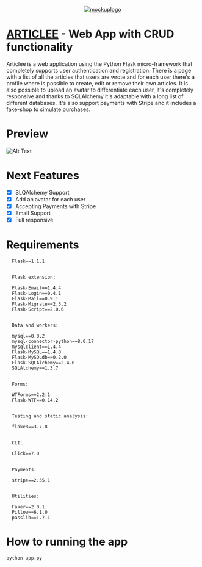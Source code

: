 <p align="center">
  <a href="https://www.danielemingolla.site"><img src="https://i.ibb.co/1JXvqLz/mockuplogo.png" alt="mockuplogo" border="0"></a>

  # <u>ARTICLEE</u> - Web App with CRUD functionality
Articlee is a web application using the Python Flask micro-framework that completely supports user authentication and registration. There is a page with a list of all the articles that users are wrote and for each user there's a profile where is possible to create, edit or remove their own articles. It is also possible to upload an avatar to differentiate each user, it's completely responsive and thanks to SQLAlchemy it's adaptable with a long list of different databases. It's also support payments with Stripe and it includes a fake-shop to simulate purchases.

  # Preview
  ![Alt Text](https://media.giphy.com/media/TfdoVc14yKl80pZyQ3/giphy.gif)
</p>

# Next Features
- [X] SLQAlchemy Support
- [X] Add an avatar for each user
- [X] Accepting Payments with Stripe
- [X] Email Support
- [X] Full responsive

# Requirements
```
  Flask==1.1.1


  Flask extension:

  Flask-Email==1.4.4
  Flask-Login==0.4.1
  Flask-Mail==0.9.1
  Flask-Migrate==2.5.2
  Flask-Script==2.0.6


  Data and workers:

  mysql==0.0.2
  mysql-connector-python==8.0.17
  mysqlclient==1.4.4
  Flask-MySQL==1.4.0
  Flask-MySQLdb==0.2.0
  Flask-SQLAlchemy==2.4.0
  SQLAlchemy==1.3.7


  Forms:

  WTForms==2.2.1
  Flask-WTF==0.14.2


  Testing and static analysis:

  flake8==3.7.8


  CLI:

  Click==7.0


  Payments:

  stripe==2.35.1


  Utilities:

  Faker==2.0.1
  Pillow==6.1.0
  passlib==1.7.1
```
# How to running the app
 ```
 python app.py
 ```
